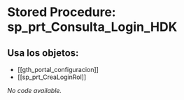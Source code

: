# Stored Procedure: sp_prt_Consulta_Login_HDK

## Usa los objetos:
- [[gth_portal_configuracion]]
- [[sp_prt_CreaLoginRol]]

*No code available.*

